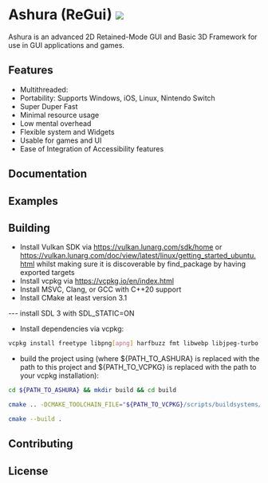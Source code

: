 # Ashura (ReGui) <img src="https://github.com/lamarrr/workflows/msvc-2019-windows-x64.yml/badge.svg">
Ashura is an advanced 2D Retained-Mode GUI and Basic 3D Framework for use in GUI applications and games.

## Features
- Multithreaded:
- Portability: Supports Windows, iOS, Linux, Nintendo Switch
- Super Duper Fast
- Minimal resource usage
- Low mental overhead
- Flexible system and Widgets
- Usable for games and UI
- Ease of Integration of Accessibility features

## Documentation

## Examples


## Building
- Install Vulkan SDK via https://vulkan.lunarg.com/sdk/home or https://vulkan.lunarg.com/doc/view/latest/linux/getting_started_ubuntu.html whilst making sure it is discoverable by find_package by having exported targets
- Install vcpkg via https://vcpkg.io/en/index.html
- Install MSVC, Clang, or GCC with C++20 support
- Install CMake at least version 3.1

--- install SDL 3 with SDL_STATIC=ON

- Install dependencies via vcpkg:
```bash
vcpkg install freetype libpng[apng] harfbuzz fmt libwebp libjpeg-turbo libpng spdlog simdjson gtest libogg
```

- build the project using (where ${PATH_TO_ASHURA} is replaced with the path to this project and ${PATH_TO_VCPKG} is replaced with the path to your vcpkg installation): 
```bash
cd ${PATH_TO_ASHURA} && mkdir build && cd build
```

```bash
cmake .. -DCMAKE_TOOLCHAIN_FILE="${PATH_TO_VCPKG}/scripts/buildsystems/vcpkg.cmake"
```

```bash
cmake --build .
```

## Contributing

## License